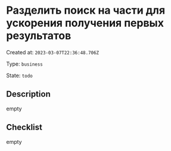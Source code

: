 # Разделить поиск на части для ускорения получения первых результатов

Created at: `2023-03-07T22:36:48.706Z`

Type: `business`

State: `todo`

## Description
empty

## Checklist
empty
